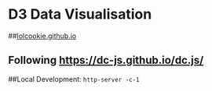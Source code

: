 # D3 Data Visualisation

##[lolcookie.github.io](lolcookie.github.io)

## Following https://dc-js.github.io/dc.js/

##Local Development:
`http-server -c-1`
